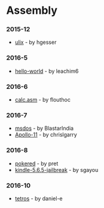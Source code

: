 # Assembly


### 2015-12
- [ulix](https://github.com/hgesser/ulix) - by hgesser

### 2016-5
- [hello-world](https://github.com/leachim6/hello-world) - by leachim6

### 2016-6
- [calc.asm](https://github.com/flouthoc/calc.asm) - by flouthoc

### 2016-7
- [msdos](https://github.com/BlastarIndia/msdos) - by BlastarIndia
- [Apollo-11](https://github.com/chrislgarry/Apollo-11) - by chrislgarry

### 2016-8
- [pokered](https://github.com/pret/pokered) - by pret
- [kindle-5.6.5-jailbreak](https://github.com/sgayou/kindle-5.6.5-jailbreak) - by sgayou

### 2016-10
- [tetros](https://github.com/daniel-e/tetros) - by daniel-e
